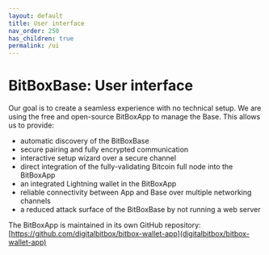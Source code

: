 ```yaml
---
layout: default
title: User interface
nav_order: 250
has_children: true
permalink: /ui
---
```

# BitBoxBase: User interface

Our goal is to create a seamless experience with no technical setup. We are using the free and open-source BitBoxApp to manage the Base. This allows us to provide:

* automatic discovery of the BitBoxBase
* secure pairing and fully encrypted communication
* interactive setup wizard over a secure channel
* direct integration of the fully-validating Bitcoin full node into the BitBoxApp
* an integrated Lightning wallet in the BitBoxApp
* reliable connectivity between App and Base over multiple networking channels
* a reduced attack surface of the BitBoxBase by not running a web server

The BitBoxApp is maintained in its own GitHub repository: [https://github.com/digitalbitbox/bitbox-wallet-app](digitalbitbox/bitbox-wallet-app)

